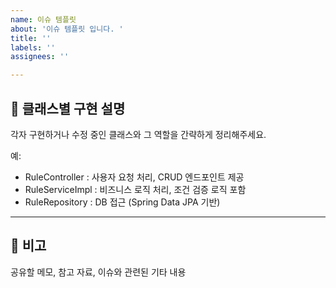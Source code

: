 ```yaml
---
name: 이슈 템플릿
about: '이슈 템플릿 입니다. '
title: ''
labels: ''
assignees: ''

---
```


## :wrench: 클래스별 구현 설명  
각자 구현하거나 수정 중인 클래스와 그 역할을 간략하게 정리해주세요.

예:  
- RuleController : 사용자 요청 처리, CRUD 엔드포인트 제공  
- RuleServiceImpl : 비즈니스 로직 처리, 조건 검증 로직 포함  
- RuleRepository : DB 접근 (Spring Data JPA 기반)

---

## :memo: 비고  
공유할 메모, 참고 자료, 이슈와 관련된 기타 내용
